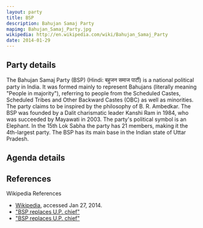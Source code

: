 ```yaml
---
layout: party
title: BSP
description: Bahujan Samaj Party
mapimg: Bahujan_Samaj_Party.jpg
wikipedia: http://en.wikipedia.com/wiki/Bahujan_Samaj_Party
date: 2014-01-29
---
```

## Party details
The Bahujan Samaj Party (BSP) (Hindi: बहुजन समाज पार्टी) is a national political party in India. It was formed mainly to represent Bahujans (literally meaning "People in majority"), referring to people from the Scheduled Castes, Scheduled Tribes and Other Backward Castes (OBC) as well as minorities. The party claims to be inspired by the philosophy of B. R. Ambedkar. The BSP was founded by a Dalit charismatic leader Kanshi Ram in 1984, who was succeeded by Mayawati in 2003. The party's political symbol is an Elephant. In the 15th Lok Sabha the party has 21 members, making it the 4th-largest party. The BSP has its main base in the Indian state of Uttar Pradesh.




## Agenda details


## References
Wikipedia References
- [Wikipedia]({{page.wikipedia}}), accessed Jan 27, 2014.
- ["BSP replaces U.P. chief"][wiki1]
- ["BSP replaces U.P. chief"][wiki2]

[wiki1]: http://www.thehindu.com/news/states/other-states/article3628742.ece
[wiki2]: http://www.nerve.in/news:253500155445
